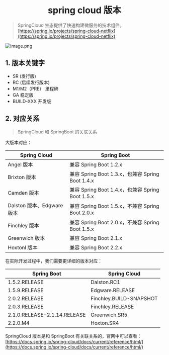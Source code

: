 <h1 align = "center">spring cloud 版本</h1>

> SpringCloud 生态提供了快速构建微服务的技术组件。
> [https://spring.io/projects/spring-cloud-netflix](https://spring.io/projects/spring-cloud-netflix)

![image.png](https://fynotefile.oss-cn-zhangjiakou.aliyuncs.com/fynote/1462/1637300624000/61c0ac761d8349a997d2f129d7dab0af.png)

## 1. 版本关键字

- SR (发行版)
- RC (后续发行版本)
- M1/M2（PRE） 里程碑
- GA 稳定版
- BUILD-XXX 开发版

## 2. 对应关系

> SpringCloud 和 SpringBoot 的关联关系

大版本对应：

| Spring Cloud               | Spring Boot                                      |
| -------------------------- | ------------------------------------------------ |
| Angel 版本                 | 兼容 Spring Boot 1.2.x                           |
| Brixton 版本               | 兼容 Spring Boot 1.3.x，也兼容 Spring Boot 1.4.x |
| Camden 版本                | 兼容 Spring Boot 1.4.x，也兼容 Spring Boot 1.5.x |
| Dalston 版本、Edgware 版本 | 兼容 Spring Boot 1.5.x，不兼容 Spring Boot 2.0.x |
| Finchley 版本              | 兼容 Spring Boot 2.0.x，不兼容 Spring Boot 1.5.x |
| Greenwich 版本             | 兼容 Spring Boot 2.1.x                           |
| Hoxtonl 版本               | 兼容 Spring Boot 2.2.x                           |

在实际开发过程中，我们需要更详细的版本对应：

| **Spring Boot**              | **Spring Cloud**        |
| ---------------------------- | ----------------------- |
| 1.5.2.RELEASE                | Dalston.RC1             |
| 1.5.9.RELEASE                | Edgware.RELEASE         |
| 2.0.2.RELEASE                | Finchley.BUILD-SNAPSHOT |
| 2.0.3.RELEASE                | Finchley.RELEASE        |
| 2.1.0.RELEASE-2.1.14.RELEASE | Greenwich.SR5           |
| 2.2.0.M4                     | Hoxton.SR4              |

SpringCloud 版本是和 SpringBoot 有关联关系的，官网中可以查看：[https://docs.spring.io/spring-cloud/docs/current/reference/html/](https://docs.spring.io/spring-cloud/docs/current/reference/html/)
